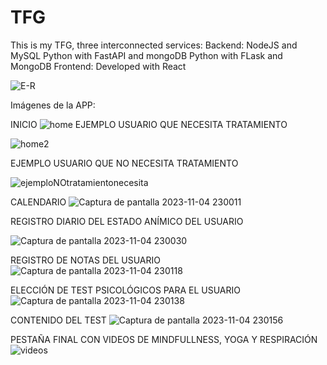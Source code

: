 # TFG
This is my TFG, three interconnected services:  Backend:  NodeJS and MySQL  Python with FastAPI and mongoDB  Python with FLask and MongoDB  Frontend:  Developed with React


![E-R](https://github.com/Microondas08/TFG/assets/38622188/195f017c-fc17-4cd0-8314-573de99ddc4e)


Imágenes de la APP:

INICIO
![home](https://github.com/Microondas08/TFG/assets/38622188/fa426ec7-dbf0-4abb-9ffe-b6cf1887845c)
EJEMPLO USUARIO QUE NECESITA TRATAMIENTO

![home2](https://github.com/Microondas08/TFG/assets/38622188/3c83ebe4-21fc-471b-8c70-8b9b10bb3671)

EJEMPLO USUARIO QUE NO NECESITA TRATAMIENTO

![ejemploNOtratamientonecesita](https://github.com/Microondas08/TFG/assets/38622188/512c48af-95cb-4755-b7a4-ce693a828c4c)

CALENDARIO
![Captura de pantalla 2023-11-04 230011](https://github.com/Microondas08/TFG/assets/38622188/61222ad6-a583-4694-a38b-68c87b5b7c92)

REGISTRO DIARIO DEL ESTADO ANÍMICO DEL USUARIO

![Captura de pantalla 2023-11-04 230030](https://github.com/Microondas08/TFG/assets/38622188/4e1cb983-ddab-4e21-b778-66dcac4534e2)

REGISTRO DE NOTAS DEL USUARIO
![Captura de pantalla 2023-11-04 230118](https://github.com/Microondas08/TFG/assets/38622188/389a781d-ac70-4940-af02-68522b4df883)

ELECCIÓN DE TEST PSICOLÓGICOS PARA EL USUARIO
![Captura de pantalla 2023-11-04 230138](https://github.com/Microondas08/TFG/assets/38622188/f4a8089e-506d-43d5-96fe-5f1b595d3de1)

CONTENIDO DEL TEST
![Captura de pantalla 2023-11-04 230156](https://github.com/Microondas08/TFG/assets/38622188/2fb35a27-0058-49a4-9c63-d16cf9e56ea4)

PESTAÑA FINAL CON VIDEOS DE MINDFULLNESS, YOGA Y RESPIRACIÓN
![videos](https://github.com/Microondas08/TFG/assets/38622188/d87c0bbe-a1d3-417c-8be2-90903832118c)
